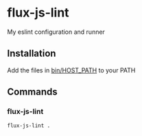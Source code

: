# flux-js-lint

My eslint configuration and runner

## Installation

Add the files in [bin/HOST_PATH](bin/HOST_PATH) to your PATH

## Commands

### flux-js-lint

```shell
flux-js-lint .
```
